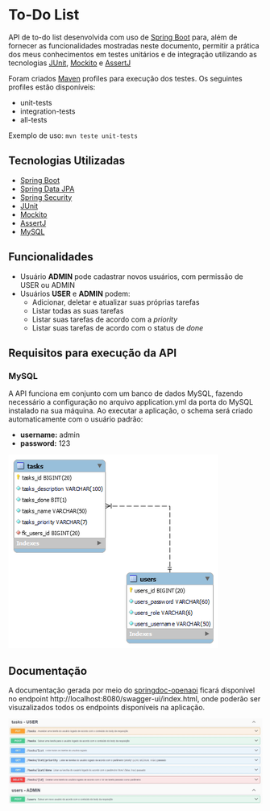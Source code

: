 # **To-Do List** 
API de to-do list desenvolvida com uso de [Spring Boot](https://spring.io/projects/spring-boot) para, além de fornecer as funcionalidades mostradas neste documento, permitir a prática dos meus conhecimentos em testes unitários e de integração utilizando as tecnologias [JUnit](https://junit.org/junit5/), [Mockito](https://site.mockito.org/) e [AssertJ](https://assertj.github.io/doc/)

Foram criados [Maven](https://maven.apache.org/) profiles para execução dos testes. Os seguintes profiles estão disponíveis:
- unit-tests
- integration-tests
- all-tests

Exemplo de uso: ``` mvn teste unit-tests ```

## **Tecnologias Utilizadas**
- [Spring Boot](https://spring.io/projects/spring-boot)
- [Spring Data JPA](https://spring.io/projects/spring-data-jpa)
- [Spring Security](https://spring.io/projects/spring-security)
- [JUnit](https://junit.org/junit5/)
- [Mockito](https://site.mockito.org/)
- [AssertJ](https://assertj.github.io/doc/)
- [MySQL](https://www.mysql.com/)

## **Funcionalidades**
- Usuário **ADMIN** pode cadastrar novos usuários, com permissão de USER ou ADMIN
- Usuários **USER** e **ADMIN** podem:
  - Adicionar, deletar e atualizar suas próprias tarefas
  - Listar todas as suas tarefas
  - Listar suas tarefas de acordo com a *priority*
  - Listar suas tarefas de acordo com o status de *done*

## **Requisitos para execução da API**
### **MySQL**
A API funciona em conjunto com um banco de dados MySQL, fazendo necessário a configuração no arquivo application.yml da porta do MySQL instalado na sua máquina. Ao executar a aplicação, o schema será criado automaticamente com o usuário padrão:
- **username:** admin
- **password:** 123

![DER do schema](images/der.png)

## **Documentação**
A documentação gerada por meio do [springdoc-openapi](https://springdoc.org/) ficará disponível no endpoint http://localhost:8080/swagger-ui/index.html, onde poderão ser visuzalizados todos os endpoints disponíveis na aplicação.

![Print do Swagger](images/swagger.jpg)
